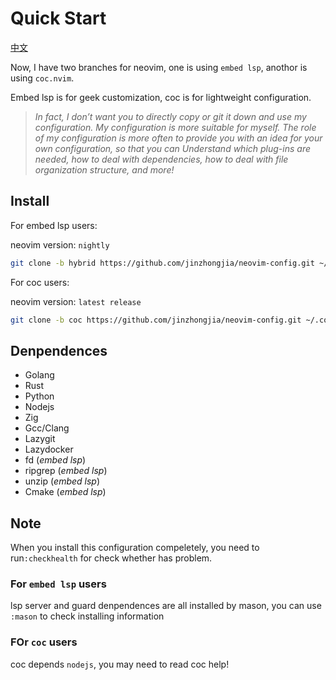 # Quick Start

[中文](https://github.com/jinzhongjia/neovim-config/blob/main/Readme_CN.md)

Now, I have two branches for neovim, one is using `embed lsp`, anothor is using `coc.nvim`.

Embed lsp is for geek customization, coc is for lightweight configuration.

> *In fact, I don’t want you to directly copy or git it down and use my configuration. My configuration is more suitable for myself. The role of my configuration is more often to provide you with an idea for your own configuration, so that you can Understand which plug-ins are needed, how to deal with dependencies, how to deal with file organization structure, and more!*

## Install

For embed lsp users:

neovim version: `nightly`

```sh
git clone -b hybrid https://github.com/jinzhongjia/neovim-config.git ~/.config/nvim
```

For coc users:

neovim version: `latest release`

```sh
git clone -b coc https://github.com/jinzhongjia/neovim-config.git ~/.config/nvim
```

## Denpendences

- Golang
- Rust
- Python
- Nodejs
- Zig
- Gcc/Clang
- Lazygit
- Lazydocker
- fd (*embed lsp*)
- ripgrep (*embed lsp*)
- unzip (*embed lsp*)
- Cmake (*embed lsp*)

## Note

When you install this configuration compeletely, you need to run`:checkhealth` for check whether has problem.

### For `embed lsp` users

lsp server and guard denpendences are all installed by mason, you can use `:mason` to check installing information

### FOr `coc` users

coc depends `nodejs`, you may need to read coc help!
